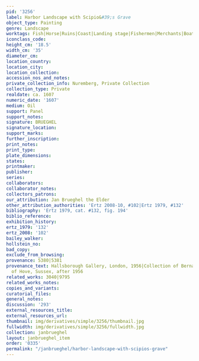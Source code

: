 ```yaml
---
pid: '3256'
label: Harbor Landscape with Scipio&#39;s Grave
object_type: Painting
genre: Landscape
worktags: Fish|Horse|Ruins|Coast|Landing stage|Fishermen|Merchants|Boat|Wagon
iconclass_code:
height_cm: '18.5'
width_cm: '35'
diameter_cm:
location_country:
location_city:
location_collection:
accession_nos_and_notes:
private_collection_info: Nuremberg, Private Collection
collection_type: Private
realdate: ca. 1607
numeric_date: '1607'
medium: Oil
support: Panel
support_notes:
signature: BRUEGHEL
signature_location:
support_marks:
further_inscription:
print_notes:
print_type:
plate_dimensions:
states:
printmaker:
publisher:
series:
collaborators:
collaborator_notes:
collectors_patrons:
our_attribution: Jan Brueghel the Elder
other_attribution_authorities: 'Ertz 2008-10, #102|Ertz 1979, #132'
bibliography: 'Ertz 1979, cat. #132, fig. 194'
biblio_reference:
exhibition_history:
ertz_1979: '132'
ertz_2008: '102'
bailey_walker:
hollstein_no:
bad_copy:
exclude_from_browsing:
provenance: 5380|5381
provenance_text: Hallsborough Gallery, London, 1956|Collection of Bernard Falk, Esquire
  of Hove, Sussex, after 1956
related_works: 3040|9795
related_works_notes:
copies_and_variants:
curatorial_files:
general_notes:
discussion: '293'
external_resources_title:
external_resources_url:
thumbnail: img/derivatives/simple/3256/thumbnail.jpg
fullwidth: img/derivatives/simple/3256/fullwidth.jpg
collection: janbrueghel
layout: janbrueghel_item
order: '0335'
permalink: "/janbrueghel/harbor-landscape-with-scipios-grave"
---
```

